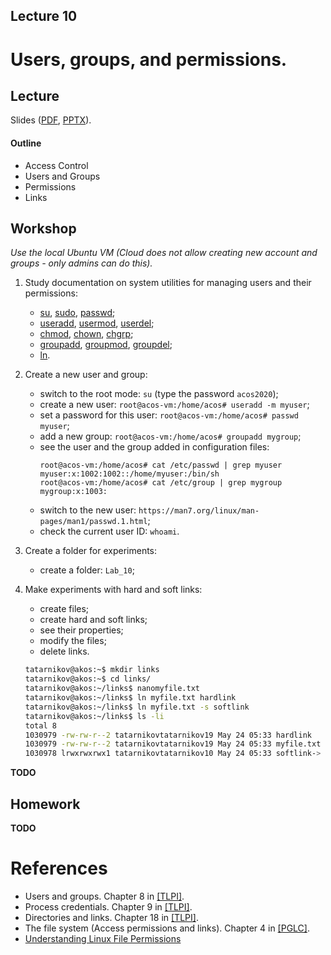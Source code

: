 Lecture 10
---

# Users, groups, and permissions.

## Lecture

Slides ([PDF](OS_Lecture_10.pdf), [PPTX](OS_Lecture_10.pptx)).

#### Outline

* Access Control
* Users and Groups
* Permissions
* Links

## Workshop

_Use the local Ubuntu VM (Cloud does not allow creating new account and groups - only admins can do this)._

1. Study documentation on system utilities for managing users and their permissions:
   * [su](https://man7.org/linux/man-pages/man1/su.1.html),
     [sudo](https://man7.org/linux/man-pages/man8/sudo.8.html),
     [passwd](https://man7.org/linux/man-pages/man1/passwd.1.html);
   * [useradd](https://man7.org/linux/man-pages/man8/useradd.8.html),
     [usermod](https://man7.org/linux/man-pages/man8/usermod.8.html),
     [userdel](https://man7.org/linux/man-pages/man8/userdel.8.html);
   * [chmod](https://man7.org/linux/man-pages/man1/chmod.1.html),
     [chown](https://man7.org/linux/man-pages/man1/chown.1.html),
     [chgrp](https://man7.org/linux/man-pages/man1/chgrp.1.html);
   * [groupadd](https://man7.org/linux/man-pages/man8/groupadd.8.html),
     [groupmod](https://man7.org/linux/man-pages/man8/groupmod.8.html),
     [groupdel](https://man7.org/linux/man-pages/man8/groupdel.8.html);
   * [ln](https://man7.org/linux/man-pages/man1/ln.1.html).

1. Create a new user and group:
   * switch to the root mode: `su` (type the password `acos2020`);
   * create a new user: `root@acos-vm:/home/acos# useradd -m myuser`;
   * set a password for this user: `root@acos-vm:/home/acos# passwd myuser`;
   * add a new group: `root@acos-vm:/home/acos# groupadd mygroup`;
   * see the user and the group added in configuration files:
     ```
     root@acos-vm:/home/acos# cat /etc/passwd | grep myuser
     myuser:x:1002:1002::/home/myuser:/bin/sh 
     root@acos-vm:/home/acos# cat /etc/group | grep mygroup
     mygroup:x:1003:
     ```
   * switch to the new user: `https://man7.org/linux/man-pages/man1/passwd.1.html`;
   * check the current user ID: `whoami`.

1. Create a folder for experiments:
   * create a folder: `Lab_10`;

1. Make experiments with hard and soft links:
      * create files;
      * create hard and soft links;
      * see their properties;
      * modify the files;
      * delete links.
   ```bash
   tatarnikov@akos:~$ mkdir links
   tatarnikov@akos:~$ cd links/
   tatarnikov@akos:~/links$ nanomyfile.txt
   tatarnikov@akos:~/links$ ln myfile.txt hardlink
   tatarnikov@akos:~/links$ ln myfile.txt -s softlink
   tatarnikov@akos:~/links$ ls -li
   total 8
   1030979 -rw-rw-r--2 tatarnikovtatarnikov19 May 24 05:33 hardlink
   1030979 -rw-rw-r--2 tatarnikovtatarnikov19 May 24 05:33 myfile.txt
   1030978 lrwxrwxrwx1 tatarnikovtatarnikov10 May 24 05:33 softlink-> myfile.txt
   ```

__TODO__

## Homework

__TODO__

# References

* Users and groups. Chapter 8 in [[TLPI]](../../books.md).
* Process credentials. Chapter 9 in [[TLPI]](../../books.md).
* Directories and links. Chapter 18 in [[TLPI]](../../books.md).
* The file system (Access permissions and links). Chapter 4 in [[PGLC]](../../books.md).
* [Understanding Linux File Permissions](
  https://www.linux.com/training-tutorials/understanding-linux-file-permissions/)
